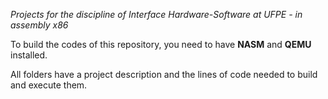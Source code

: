 *Projects for the discipline of Interface Hardware-Software at UFPE - in assembly x86*

To build the codes of this repository, you need to have **NASM** and **QEMU** installed. 

All folders have a project description and the lines of code needed to build and execute them.


